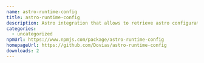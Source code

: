 ```yaml
---
name: astro-runtime-config
title: astro-runtime-config
description: Astro integration that allows to retrieve astro configuration object at runtime
categories:
  - uncategorized
npmUrl: https://www.npmjs.com/package/astro-runtime-config
homepageUrl: https://github.com/Dovias/astro-runtime-config
downloads: 2
---
```

